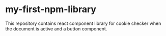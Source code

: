 # my-first-npm-library
This repository contains react component library for cookie checker when the document is active and a button component. 
